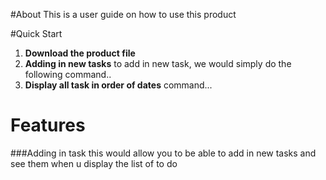 #About
This is a user guide on how to use this product

#Quick Start
1. **Download the product file**
2. **Adding in new tasks** to add in new task, we would simply do the following command..
3. **Display all task in order of dates** command...

# Features 

###Adding in task
this would allow you to be able to add in new tasks and see them when u display the list of to do 
